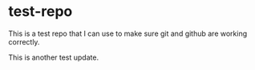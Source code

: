 # test-repo

This is a test repo that I can use to make sure git and github are working correctly.

This is another test update.

